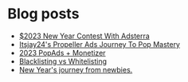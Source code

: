 # Blog posts
<!-- BLOG-POST-LIST:START -->
- [$2023 New Year Contest With Adsterra](https://afflift.com/f/threads/2023-new-year-contest-with-adsterra.10196/)
- [Itsjay24&#39;s Propeller Ads Journey To Pop Mastery](https://afflift.com/f/threads/itsjay24s-propeller-ads-journey-to-pop-mastery.10146/)
- [2023 PopAds + Monetizer](https://afflift.com/f/threads/2023-popads-monetizer.10185/)
- [Blacklisting vs Whitelisting](https://afflift.com/f/threads/blacklisting-vs-whitelisting.10251/)
- [New Year&#39;s journey from newbies.](https://afflift.com/f/threads/new-years-journey-from-newbies.10193/)
<!-- BLOG-POST-LIST:END -->
